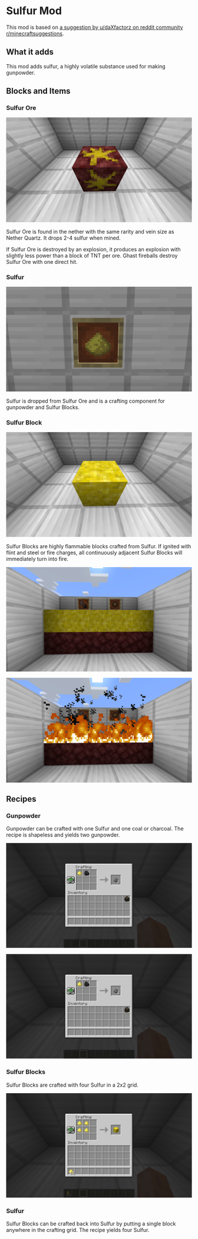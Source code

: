 # Sulfur Mod

This mod is based on [a suggestion by u/daXfactorz on reddit community r/minecraftsuggestions](https://www.reddit.com/r/minecraftsuggestions/comments/d6ff9a/brimstone_a_more_reliable_source_of_gunpowder_and/).

## What it adds

This mod adds sulfur, a highly volatile substance used for making gunpowder.

## Blocks and Items

### Sulfur Ore

![Sulfur Ore](https://github.com/professorg/SulfurMod/raw/master/images/sulfurore.png)

Sulfur Ore is found in the nether with the same rarity and vein size as Nether Quartz. It drops 2-4 sulfur when mined.

If Sulfur Ore is destroyed by an explosion, it produces an explosion with slightly less power than a block of TNT per ore. Ghast fireballs destroy Sulfur Ore with one direct hit.

### Sulfur

![Sulfur](https://github.com/professorg/SulfurMod/raw/master/images/sulfur.png)

Sulfur is dropped from Sulfur Ore and is a crafting component for gunpowder and Sulfur Blocks.

### Sulfur Block

![Sulfur Block](https://github.com/professorg/SulfurMod/raw/master/images/sulfurblock.png)

Sulfur Blocks are highly flammable blocks crafted from Sulfur. If ignited with flint and steel or fire charges, all continuously adjacent Sulfur Blocks will immediately turn into fire.

![Sulfur Blocks Before Being Ignited](https://github.com/professorg/SulfurMod/raw/master/images/sulfurblockdemo_pre.png)

![Sulfur Blocks After Being Ignited](https://github.com/professorg/SulfurMod/raw/master/images/sulfurblockdemo_post.png)

## Recipes

### Gunpowder

Gunpowder can be crafted with one Sulfur and one coal or charcoal. The recipe is shapeless and yields two gunpowder.

![Gunpowder from Coal](https://github.com/professorg/SulfurMod/raw/master/images/gunpowderrecipe_coal.png)

![Gunpowder from Charcoal](https://github.com/professorg/SulfurMod/raw/master/images/gunpowderrecipe_coal.png)

### Sulfur Blocks

Sulfur Blocks are crafted with four Sulfur in a 2x2 grid.

![Sulfur Block Recipe](https://github.com/professorg/SulfurMod/raw/master/images/sulfurblockrecipe.png)

### Sulfur

Sulfur Blocks can be crafted back into Sulfur by putting a single block anywhere in the crafting grid. The recipe yields four Sulfur.
